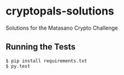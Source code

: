 # cryptopals-solutions
Solutions for the Matasano Crypto Challenge

Running the Tests
-----------------

```
$ pip install requirements.txt
$ py.test
```
